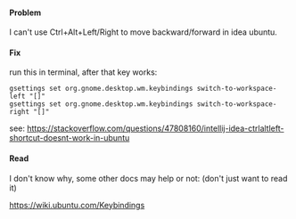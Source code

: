 #### Problem

I can't use Ctrl+Alt+Left/Right to move backward/forward in idea ubuntu.



#### Fix

run this in terminal, after that key works:

```shell
gsettings set org.gnome.desktop.wm.keybindings switch-to-workspace-left "[]"
gsettings set org.gnome.desktop.wm.keybindings switch-to-workspace-right "[]"
```

see: https://stackoverflow.com/questions/47808160/intellij-idea-ctrlaltleft-shortcut-doesnt-work-in-ubuntu



#### Read

I don't know why, some other docs may help or not: (don't just want to read it)

https://wiki.ubuntu.com/Keybindings

 